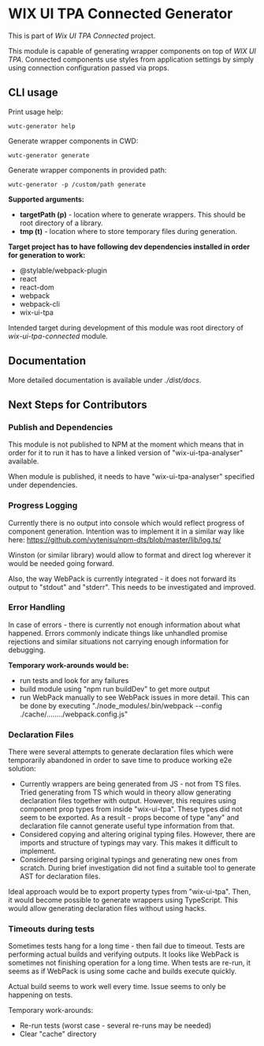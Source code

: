 # WIX UI TPA Connected Generator

This is part of _Wix UI TPA Connected_ project.

This module is capable of generating wrapper components on top of _WIX UI TPA_. Connected components use styles from application settings by simply using connection configuration passed via props.

## CLI usage

Print usage help:

```
wutc-generator help
```

Generate wrapper components in CWD:

```
wutc-generator generate
```

Generate wrapper components in provided path:

```
wutc-generator -p /custom/path generate
```

**Supported arguments:**

- **targetPath (p)** - location where to generate wrappers. This should be root directory of a library.
- **tmp (t)** - location where to store temporary files during generation.

**Target project has to have following dev dependencies installed in order for generation to work:**

- @stylable/webpack-plugin
- react
- react-dom
- webpack
- webpack-cli
- wix-ui-tpa

Intended target during development of this module was root directory of _wix-ui-tpa-connected_ module.

## Documentation

More detailed documentation is available under _./dist/docs_.

## Next Steps for Contributors

### Publish and Dependencies

This module is not published to NPM at the moment which means that in order for it to run it has to have a linked version of "wix-ui-tpa-analyser" available.

When module is published, it needs to have "wix-ui-tpa-analyser" specified under dependencies.

### Progress Logging

Currently there is no output into console which would reflect progress of component generation.
Intention was to implement it in a similar way like here: https://github.com/vytenisu/npm-dts/blob/master/lib/log.ts/

Winston (or similar library) would allow to format and direct log wherever it would be needed going forward.

Also, the way WebPack is currently integrated - it does not forward its output to "stdout" and "stderr". This needs to be investigated and improved.

### Error Handling

In case of errors - there is currently not enough information about what happened. Errors commonly indicate things like unhandled promise rejections and similar situations not carrying enough information for debugging.

**Temporary work-arounds would be:**

- run tests and look for any failures
- build module using "npm run buildDev" to get more output
- run WebPack manually to see WebPack issues in more detail. This can be done by executing "./node_modules/.bin/webpack --config ./cache/......../webpack.config.js"

### Declaration Files

There were several attempts to generate declaration files which were temporarily abandoned in order to save time to produce working e2e solution:

- Currently wrappers are being generated from JS - not from TS files. Tried generating from TS which would in theory allow generating declaration files together with output. However, this requires using component prop types from inside "wix-ui-tpa". These types did not seem to be exported. As a result - props become of type "any" and declaration file cannot generate useful type information from that.
- Considered copying and altering original typing files. However, there are imports and structure of typings may vary. This makes it difficult to implement.
- Considered parsing original typings and generating new ones from scratch. During brief investigation did not find a suitable tool to generate AST for declaration files.

Ideal approach would be to export property types from "wix-ui-tpa". Then, it would become possible to generate wrappers using TypeScript. This would allow generating declaration files without using hacks.

### Timeouts during tests

Sometimes tests hang for a long time - then fail due to timeout. Tests are performing actual builds and verifying outputs. It looks like WebPack is sometimes not finishing operation for a long time. When tests are re-run, it seems as if WebPack is using some cache and builds execute quickly.

Actual build seems to work well every time. Issue seems to only be happening on tests.

Temporary work-arounds:

- Re-run tests (worst case - several re-runs may be needed)
- Clear "cache" directory

